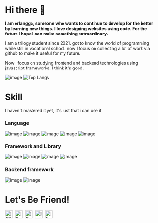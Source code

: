 # Hi there 👋

**I am erlangga, someone who wants to continue to develop for the better by learning new things. I love designing websites using code. For the future I hope I can make something extraordinary.**

I am a trilogy student since 2021. got to know the world of programming while still in vocational school. now I focus on collecting a lot of work via github to make it useful for my future.

Now I focus on studying frontend and backend technologies using javascript frameworks. I think it's good.

![image](https://github-readme-stats.vercel.app/api?username=muhammaderlangga99)
![Top Langs](https://github-readme-stats.vercel.app/api/top-langs/?username=muhammaderlangga99&langs_count=8)

# Skill
I haven't mastered it yet, it's just that i can use it

### Language
![image](https://img.shields.io/badge/C-00599C?style=for-the-badge&logo=c&logoColor=white)
![image](https://img.shields.io/badge/HTML5-E34F26?style=for-the-badge&logo=html5&logoColor=white)
![image](https://img.shields.io/badge/CSS3-1572B6?style=for-the-badge&logo=css3&logoColor=white)
![image](https://img.shields.io/badge/JavaScript-323330?style=for-the-badge&logo=javascript&logoColor=F7DF1E)
![image](https://img.shields.io/badge/PHP-777BB4?style=for-the-badge&logo=php&logoColor=white)

### Framework and Library
![image](https://img.shields.io/badge/Bootstrap-563D7C?style=for-the-badge&logo=bootstrap&logoColor=white)
![image](https://img.shields.io/badge/Tailwind_CSS-38B2AC?style=for-the-badge&logo=tailwind-css&logoColor=white)
![image](https://img.shields.io/badge/jQuery-0769AD?style=for-the-badge&logo=jquery&logoColor=white)
![image](https://img.shields.io/badge/Font_Awesome-339AF0?style=for-the-badge&logo=fontawesome&logoColor=white)

### Backend framework
![image](https://img.shields.io/badge/Express.js-000000?style=for-the-badge&logo=express&logoColor=white)
![image](https://img.shields.io/badge/Laravel-FF2D20?style=for-the-badge&logo=laravel&logoColor=white)


# Let's Be Friend!
<a href="https://www.github.com/muhammaderlangga" target="_blank"><img src="https://img.shields.io/badge/GitHub-100000?style=flat&logo=github&logoColor=white" alt="GitHub Badge" height="25"></a>&nbsp;
<a href="mailto:muhammaderlangga159@gmail.com@gmail.com" target="_blank"><img src="https://img.shields.io/badge/Gmail-D14836?style=flat&logo=gmail&logoColor=white" alt="Gmail Badge" height="25"></a>&nbsp;
<a href="https://dev.to/muhammaderlangga99" target="_blank"><img src="https://img.shields.io/badge/Dev.to-0A0A0A?style=flat&logo=dev.to&logoColor=white" alt="Dev.to Badge" height="25"></a>&nbsp;
<a href="https://www.instagram.com/muhammaderlangga99" target="_blank"><img src="https://img.shields.io/badge/Instagram-E4405F?style=flat&logo=instagram&logoColor=white" alt="Instagram Badge" height="25"></a>&nbsp;
<a href="https://www.facebook.com/Muhammad Erlangga" target="_blank"><img src="https://img.shields.io/badge/Facebook-1877F2?style=flat&logo=facebook&logoColor=white" alt="Facebook Badge" height="25"></a>&nbsp;
